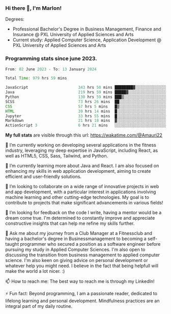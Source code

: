 
### Hi there 👋, I'm Marlon!

Degrees: 
- Professional Bachelor's Degree in Business Management, Finance and Insurance @ PXL University of Applied Sciences and Arts
- Current study: Applied Computer Science, Application Development @ PXL University of Applied Sciences and Arts

### Programming stats since june 2023.
<!--START_SECTION:waka-->

```java
From: 02 June 2023 - To: 13 January 2024

Total Time: 979 hrs 59 mins

JavaScript                      343 hrs 50 mins ████████▓░░░░░░░░░░░░░░░░   34.99 %
Java                            219 hrs 59 mins █████▓░░░░░░░░░░░░░░░░░░░   22.39 %
Python                          130 hrs 59 mins ███▒░░░░░░░░░░░░░░░░░░░░░   13.33 %
SCSS                            73 hrs 26 mins  ██░░░░░░░░░░░░░░░░░░░░░░░   07.47 %
CSS                             57 hrs 5 mins   █▒░░░░░░░░░░░░░░░░░░░░░░░   05.81 %
HTML                            39 hrs 14 mins  █░░░░░░░░░░░░░░░░░░░░░░░░   03.99 %
Jupyter                         33 hrs 55 mins  █░░░░░░░░░░░░░░░░░░░░░░░░   03.45 %
Markdown                        21 hrs 18 mins  ▓░░░░░░░░░░░░░░░░░░░░░░░░   02.17 %
ActionScript 3                  6 hrs 21 mins   ░░░░░░░░░░░░░░░░░░░░░░░░░   00.65 %
```

<!--END_SECTION:waka-->
**My full stats** are visible through this url: https://wakatime.com/@Amauri22



🔭 I’m currently working on developing several applications in the fitness industry, leveraging my deep expertise in JavaScript, including React, as well as HTML5, CSS, Sass, Tailwind, and Python.

🌱 I’m currently learning more about Java and React. I am also focused on enhancing my skills in web application development, aiming to create efficient and user-friendly solutions.

👯 I’m looking to collaborate on a wide range of innovative projects in web and app development, with a particular interest in applications involving machine learning and other cutting-edge technologies. My goal is to contribute to projects that make significant advancements in various fields!

🤔 I’m looking for feedback on the code I write, having a mentor would be a dream come true. I'm determined to constantly improve and appreciate constructive insights that can help me refine my skills further.

💬 Ask me about my journey from a Club Manager at a Fitnessclub and having a bachelor's degree in Businessmanagement to becoming a self-taught programmer who secured a position as a software engineer before pursuing my study in Applied Computer Sciences. I'm also open to discussing the transition from business management to applied computer science. I'm also keen on giving advice on personal development or whatever help you might need. I believe in the fact that being helpfull will make the world a lot nicer. :)

📫 How to reach me: The best way to reach me is through my LinkedIn!

⚡ Fun fact: Beyond programming, I am a passionate reader, dedicated to lifelong learning and personal development. Mindfulness practices are an integral part of my daily routine.


